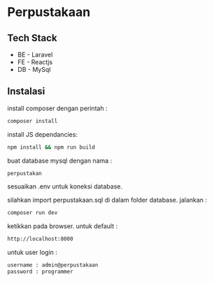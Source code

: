 # Perpustakaan

## Tech Stack
- BE - Laravel
- FE - Reactjs
- DB - MySql

## Instalasi
install composer dengan perintah :

```bash
composer install

```
install JS dependancies:
```bash
npm install && npm run build
```

buat database mysql dengan nama :
```bash
perpustakan
```

sesuaikan .env untuk koneksi database.

silahkan import perpustakaan.sql di dalam folder database. jalankan :


```bash
composer run dev
```

ketikkan pada browser. untuk default :

```bash
http://localhost:8000
```

untuk user login :

```bash
username : admin@perpustakaan
password : programmer
```